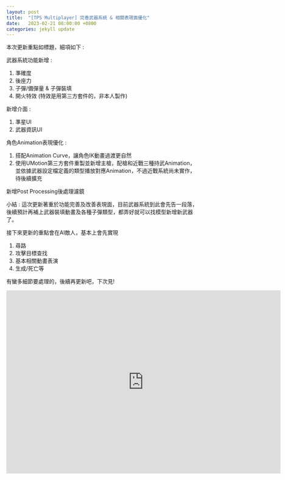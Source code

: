```yaml
---
layout: post
title:  "[TPS Multiplayer] 完善武器系統 & 相關表現面優化"
date:   2023-02-21 08:00:00 +0800
categories: jekyll update
---
```

本次更新重點如標題，細項如下 : 

武器系統功能新增 :
1. 準確度
2. 後座力
3. 子彈/備彈量 & 子彈裝填
4. 開火特效 (特效是用第三方套件的，非本人製作)

新增介面 : 
1. 準星UI
2. 武器資訊UI

角色Animation表現優化 :
1. 搭配Animation Curve，讓角色IK動畫過渡更自然
2. 使用UMotion第三方套件重製並新增主槍，配槍和近戰三種持武Animation，並依據武器設定檔定義的類型播放對應Animation，不過近戰系統尚未實作，待後續擴充

新增Post Processing後處理濾鏡<br/>

小結 : 這次更新著重於功能完善及改善表現面，目前武器系統到此會先告一段落，後續預計再補上武器裝填動畫及各種子彈類型，都弄好就可以找模型新增新武器了。

接下來更新的重點會在AI敵人，基本上會先實現 

1. 尋路 
2. 攻擊目標查找 
3. 基本相關動畫表演 
4. 生成/死亡等  

有蠻多細節要處理的，後續再更新吧，下次見!

<iframe width="720" height="480" src="https://www.youtube.com/embed/BUh9dKqf9QY" frameborder="0" allowfullscreen></iframe>